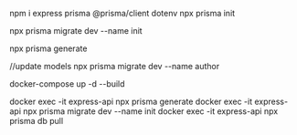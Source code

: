 npm i express prisma @prisma/client dotenv
npx prisma init

npx prisma migrate dev --name init

npx prisma generate

//update models
npx prisma migrate dev --name author

docker-compose up -d --build

docker exec -it express-api npx prisma generate
docker exec -it express-api npx prisma migrate dev --name init
docker exec -it express-api npx prisma db pull
